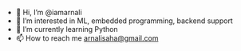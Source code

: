 - 👋 Hi, I’m @iamarnali
- 👀 I’m interested in ML, embedded programming, backend support 
- 🌱 I’m currently learning Python 
- 📫 How to reach me arnalisaha@gmail.com

